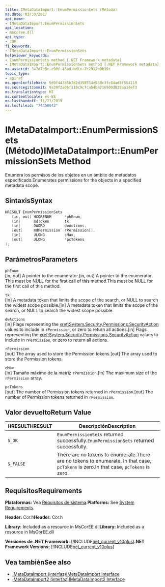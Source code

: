 ```yaml
---
title: IMetaDataImport::EnumPermissionSets (Método)
ms.date: 03/30/2017
api_name:
- IMetaDataImport.EnumPermissionSets
api_location:
- mscoree.dll
api_type:
- COM
f1_keywords:
- IMetaDataImport::EnumPermissionSets
helpviewer_keywords:
- EnumPermissionSets method [.NET Framework metadata]
- IMetaDataImport::EnumPermissionSets method [.NET Framework metadata]
ms.assetid: 347d7e5c-c90f-45ad-bd1e-2c7912b0b19c
topic_type:
- apiref
ms.openlocfilehash: 9d0f443b5b7d2d358534e888c3fc84ad3f554119
ms.sourcegitcommit: 9a39f2a06f110c9c7ca54ba216900d038aa14ef3
ms.translationtype: MT
ms.contentlocale: es-ES
ms.lasthandoff: 11/23/2019
ms.locfileid: "74450043"
---
```

# <a name="imetadataimportenumpermissionsets-method"></a><span data-ttu-id="bed20-102">IMetaDataImport::EnumPermissionSets (Método)</span><span class="sxs-lookup"><span data-stu-id="bed20-102">IMetaDataImport::EnumPermissionSets Method</span></span>
<span data-ttu-id="bed20-103">Enumera los permisos de los objetos en un ámbito de metadatos especificado.</span><span class="sxs-lookup"><span data-stu-id="bed20-103">Enumerates permissions for the objects in a specified metadata scope.</span></span>  
  
## <a name="syntax"></a><span data-ttu-id="bed20-104">Sintaxis</span><span class="sxs-lookup"><span data-stu-id="bed20-104">Syntax</span></span>  
  
```cpp  
HRESULT EnumPermissionSets  
   [in, out] HCORENUM      *phEnum,   
   [in]      mdToken       tk,   
   [in]      DWORD         dwActions,  
   [out]     mdPermission  rPermission[],  
   [in]      ULONG         cMax,  
   [out]     ULONG         *pcTokens  
);  
```  
  
## <a name="parameters"></a><span data-ttu-id="bed20-105">Parámetros</span><span class="sxs-lookup"><span data-stu-id="bed20-105">Parameters</span></span>  
 `phEnum`  
 <span data-ttu-id="bed20-106">[in, out] A pointer to the enumerator.</span><span class="sxs-lookup"><span data-stu-id="bed20-106">[in, out] A pointer to the enumerator.</span></span> <span data-ttu-id="bed20-107">This must be NULL for the first call of this method.</span><span class="sxs-lookup"><span data-stu-id="bed20-107">This must be NULL for the first call of this method.</span></span>  
  
 `tk`  
 <span data-ttu-id="bed20-108">[in] A metadata token that limits the scope of the search, or NULL to search the widest scope possible.</span><span class="sxs-lookup"><span data-stu-id="bed20-108">[in] A metadata token that limits the scope of the search, or NULL to search the widest scope possible.</span></span>  
  
 `dwActions`  
 <span data-ttu-id="bed20-109">[in] Flags representing the <xref:System.Security.Permissions.SecurityAction> values to include in `rPermission`, or zero to return all actions.</span><span class="sxs-lookup"><span data-stu-id="bed20-109">[in] Flags representing the <xref:System.Security.Permissions.SecurityAction> values to include in `rPermission`, or zero to return all actions.</span></span>  
  
 `rPermission`  
 <span data-ttu-id="bed20-110">[out] The array used to store the Permission tokens.</span><span class="sxs-lookup"><span data-stu-id="bed20-110">[out] The array used to store the Permission tokens.</span></span>  
  
 `cMax`  
 <span data-ttu-id="bed20-111">[in] Tamaño máximo de la matriz `rPermission`.</span><span class="sxs-lookup"><span data-stu-id="bed20-111">[in] The maximum size of the `rPermission` array.</span></span>  
  
 `pcTokens`  
 <span data-ttu-id="bed20-112">[out] The number of Permission tokens returned in `rPermission`.</span><span class="sxs-lookup"><span data-stu-id="bed20-112">[out] The number of Permission tokens returned in `rPermission`.</span></span>  
  
## <a name="return-value"></a><span data-ttu-id="bed20-113">Valor devuelto</span><span class="sxs-lookup"><span data-stu-id="bed20-113">Return Value</span></span>  
  
|<span data-ttu-id="bed20-114">HRESULT</span><span class="sxs-lookup"><span data-stu-id="bed20-114">HRESULT</span></span>|<span data-ttu-id="bed20-115">Descripción</span><span class="sxs-lookup"><span data-stu-id="bed20-115">Description</span></span>|  
|-------------|-----------------|  
|`S_OK`|<span data-ttu-id="bed20-116">`EnumPermissionSets` returned successfully.</span><span class="sxs-lookup"><span data-stu-id="bed20-116">`EnumPermissionSets` returned successfully.</span></span>|  
|`S_FALSE`|<span data-ttu-id="bed20-117">There are no tokens to enumerate.</span><span class="sxs-lookup"><span data-stu-id="bed20-117">There are no tokens to enumerate.</span></span> <span data-ttu-id="bed20-118">In that case, `pcTokens` is zero.</span><span class="sxs-lookup"><span data-stu-id="bed20-118">In that case, `pcTokens` is zero.</span></span>|  
  
## <a name="requirements"></a><span data-ttu-id="bed20-119">Requisitos</span><span class="sxs-lookup"><span data-stu-id="bed20-119">Requirements</span></span>  
 <span data-ttu-id="bed20-120">**Plataformas:** Vea [Requisitos de sistema](../../../../docs/framework/get-started/system-requirements.md).</span><span class="sxs-lookup"><span data-stu-id="bed20-120">**Platforms:** See [System Requirements](../../../../docs/framework/get-started/system-requirements.md).</span></span>  
  
 <span data-ttu-id="bed20-121">**Header:** Cor.h</span><span class="sxs-lookup"><span data-stu-id="bed20-121">**Header:** Cor.h</span></span>  
  
 <span data-ttu-id="bed20-122">**Library:** Included as a resource in MsCorEE.dll</span><span class="sxs-lookup"><span data-stu-id="bed20-122">**Library:** Included as a resource in MsCorEE.dll</span></span>  
  
 <span data-ttu-id="bed20-123">**Versiones de .NET Framework:** [!INCLUDE[net_current_v10plus](../../../../includes/net-current-v10plus-md.md)]</span><span class="sxs-lookup"><span data-stu-id="bed20-123">**.NET Framework Versions:** [!INCLUDE[net_current_v10plus](../../../../includes/net-current-v10plus-md.md)]</span></span>  
  
## <a name="see-also"></a><span data-ttu-id="bed20-124">Vea también</span><span class="sxs-lookup"><span data-stu-id="bed20-124">See also</span></span>

- [<span data-ttu-id="bed20-125">IMetaDataImport (interfaz)</span><span class="sxs-lookup"><span data-stu-id="bed20-125">IMetaDataImport Interface</span></span>](../../../../docs/framework/unmanaged-api/metadata/imetadataimport-interface.md)
- [<span data-ttu-id="bed20-126">IMetaDataImport2 (interfaz)</span><span class="sxs-lookup"><span data-stu-id="bed20-126">IMetaDataImport2 Interface</span></span>](../../../../docs/framework/unmanaged-api/metadata/imetadataimport2-interface.md)
